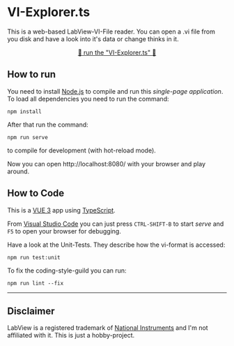 # VI-Explorer.ts
This is a web-based LabView-VI-File reader. You can open a .vi file from you disk and have a look into it's data or change thinks in it.

<p style="text-align:center" align="center">
<a href="https://vi.hmilch.net/">🎉 run the "VI-Explorer.ts" 🎉</a>
</p>


## How to run
You need to install [Node.js](https://nodejs.org/) to compile and run this *single-page application*. To load all dependencies you need to run the command:

```
npm install
```
After that run the command:

```
npm run serve
```
to compile for development (with hot-reload mode). 

Now you can open http://localhost:8080/ with your browser and play around.


## How to Code
This is a [VUE 3](https://vuejs.org/) app using [TypeScript](https://www.typescriptlang.org/).

From [Visual Studio Code](https://code.visualstudio.com/) you can just press `CTRL-SHIFT-B` to start *serve* and `F5` to open your browser for debugging.

Have a look at the Unit-Tests. They describe how the vi-format is accessed:

```
npm run test:unit
```

To fix the coding-style-guild you can run:
```
npm run lint --fix
```

-----
## Disclaimer
LabView is a registered trademark of [National Instruments](https://www.ni.com) and I'm not affiliated with it. This is just a hobby-project.

